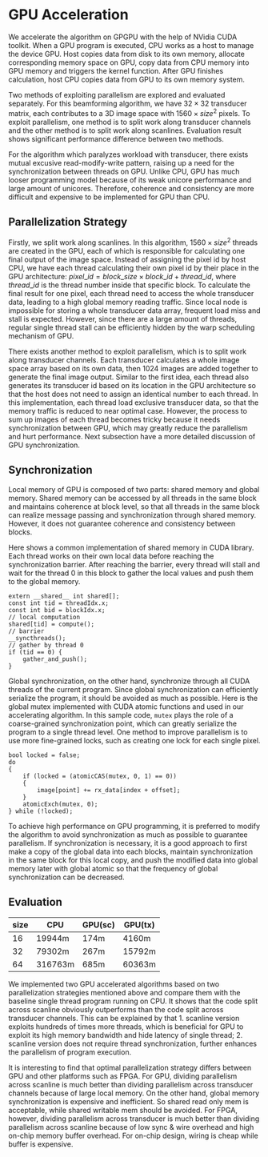 # GPU Acceleration

We accelerate the algorithm on GPGPU with the help of NVidia CUDA toolkit. When a GPU program is executed, CPU works as a host to manage the device GPU. Host copies data from disk to its own memory, allocate corresponding memory space on GPU, copy data from CPU memory into GPU memory and triggers the kernel function. After GPU finishes calculation, host CPU copies data from GPU to its own memory system.  

Two methods of exploiting parallelism are explored and evaluated separately.  For this beamforming algorithm, we have $32\times32$ transducer matrix, each contributes to a 3D image space with $1560\times size^2$ pixels. To exploit parallelism, one method is to split work along transducer channels and the other method is to split work along scanlines. Evaluation result shows significant performance difference between two methods.

For the algorithm which paralyzes workload with transducer, there exists mutual excusive read-modify-write pattern, raising up a need for the synchronization between threads on GPU. Unlike CPU, GPU has much looser programming model because of its weak unicore performance and large amount of unicores. Therefore, coherence and consistency are more difficult and expensive to be implemented for GPU than CPU. 

## Parallelization Strategy

Firstly, we split work along scanlines. In this algorithm, $1560\times size^2$ threads are created in the GPU, each of which is responsible for calculating one final output of the image space. Instead of assigning the pixel id by host CPU, we have each thread calculating their own pixel id by their place in the GPU architecture: $pixel\_id = block\_size \times block\_id + thread\_id$, where $thread\_id$ is the thread number inside that specific block. To calculate the final result for one pixel, each thread need to access the whole transducer data, leading to a high global memory reading traffic. Since local node is impossible for storing a whole transducer data array, frequent load miss and stall is expected. However, since there are a large amount of threads, regular single thread stall can be efficiently hidden by the warp scheduling mechanism of GPU.

There exists another method to exploit parallelism, which is to split work along transducer channels. Each transducer calculates a whole image space array based on its own data, then 1024 images are added together to generate the final image output. Similar to the first idea, each thread also generates its transducer id based on its location in the GPU architecture so that the host does not need to assign an identical number to each thread. In this implementation, each thread load exclusive transducer data, so that the memory traffic is reduced to near optimal case. However, the process to sum up images of each thread becomes tricky because it needs synchronization between GPU, which may greatly reduce the parallelism and hurt performance. Next subsection have a more detailed discussion of GPU synchronization.

## Synchronization

Local memory of GPU is composed of two parts: shared memory and global memory. Shared memory can be accessed by all threads in the same block and maintains coherence at block level, so that all threads in the same block can realize message passing and synchronization through shared memory. However, it does not guarantee coherence and consistency between blocks.

Here shows a common implementation of shared memory in CUDA library. Each thread works on their own local data before reaching the synchronization barrier. After reaching the barrier, every thread will stall and wait for the thread 0 in this block to gather the local values and push them to the global memory. 

```
extern __shared__ int shared[]; 
const int tid = threadIdx.x; 
const int bid = blockIdx.x;
// local computation
shared[tid] = compute();
// barrier
__syncthreads();
// gather by thread 0
if (tid == 0) {
	gather_and_push();
}
```

Global synchronization, on the other hand, synchronize through all CUDA threads of the current program. Since global synchronization can efficiently serialize the program, it should be avoided as much as possible. Here is the global mutex  implemented with CUDA atomic functions and used in our accelerating algorithm. In this sample code, `mutex` plays the role of a coarse-grained synchronization point, which can greatly serialize the program to a single thread level. One method to improve parallelism is to use more fine-grained locks, such as creating one lock for each single pixel.

```
bool locked = false;
do
{
    if (locked = (atomicCAS(mutex, 0, 1) == 0))
    {
        image[point] += rx_data[index + offset];
    }
	atomicExch(mutex, 0);
} while (!locked);
```

To achieve high performance on GPU programming, it is preferred to modify the algorithm to avoid synchronization as much as possible to guarantee parallelism. If synchronization is necessary, it is a good approach to first make a copy of the global data into each blocks, maintain synchronization in the same block for this local copy, and push the modified data into global memory later with global atomic so that the frequency of global synchronization can be decreased.

## Evaluation

| size | CPU     | GPU(sc) | GPU(tx) |
| ---- | ------- | ------- | ------- |
| 16   | 19944m  | 174m    | 4160m   |
| 32   | 79302m  | 267m    | 15792m  |
| 64   | 316763m | 685m    | 60363m  |

We implemented two GPU accelerated algorithms based on two parallelization strategies mentioned above and compare them with the baseline single thread program running on CPU.  It shows that the code split across scanline obviously outperforms than the code split across transducer channels. This can be explained by that 1. scanline version exploits hundreds of times more threads, which is beneficial for GPU to exploit its high memory bandwidth and hide latency of single thread; 2. scanline version does not require thread synchronization, further enhances the parallelism of program execution. 

It is interesting to find that optimal parallelization strategy differs between GPU and other platforms such as FPGA. For GPU, dividing parallelism across scanline is much better than dividing parallelism across transducer channels because of large local memory. On the other hand, global memory synchronization is expensive and inefficient. So shared read only mem is acceptable, while shared writable mem should be avoided. For FPGA, however, dividing parallelism across transducer is much better than dividing parallelism across scanline because of low sync & wire overhead and high on-chip memory buffer overhead. For on-chip design, wiring is cheap while buffer is expensive.

